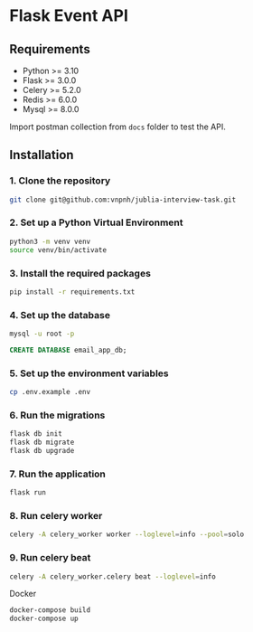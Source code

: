 # Flask Event API


## Requirements
- Python >= 3.10
- Flask >= 3.0.0
- Celery >= 5.2.0
- Redis >= 6.0.0
- Mysql >= 8.0.0

Import postman collection from `docs` folder to test the API.

## Installation

### 1. Clone the repository

```bash
git clone git@github.com:vnpnh/jublia-interview-task.git
```

### 2. Set up a Python Virtual Environment
```bash
python3 -m venv venv
source venv/bin/activate
```

### 3. Install the required packages
```bash
pip install -r requirements.txt
```

### 4. Set up the database
```bash
mysql -u root -p
```

```sql
CREATE DATABASE email_app_db;
``` 

### 5. Set up the environment variables
```bash
cp .env.example .env
```

### 6. Run the migrations
```bash
flask db init
flask db migrate
flask db upgrade
```

### 7. Run the application
```bash
flask run
```

### 8. Run celery worker
```bash
celery -A celery_worker worker --loglevel=info --pool=solo
```

### 9. Run celery beat
```bash
celery -A celery_worker.celery beat --loglevel=info
```

Docker
```bash
docker-compose build
docker-compose up
```

